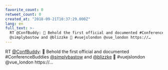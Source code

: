 ```yaml
---
favorite_count: 0
retweet_count: 0
created_at: "2018-09-21T10:37:29.000Z"
lang: en
full_text: >-
  RT @ConfBuddy: 🎉 Behold the first official and documented #ConferenceBuddies
  @simplybastow and @blizzke 🙌 #vuejslondon @vue_london https://…
---
```


RT [@ConfBuddy](https://twitter.com/ConfBuddy): 🎉 Behold the first official and
documented #ConferenceBuddies [@simplybastow](https://twitter.com/simplybastow)
and [@blizzke](https://twitter.com/blizzke) 🙌 #vuejslondon @vue_london
https://…
